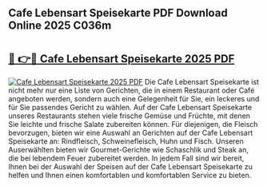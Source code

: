 ## Cafe Lebensart Speisekarte PDF Download Online 2025 C036m

# <h2><a href="http://gcbinuz.nevu.top/?p=Cafe+Lebensart+Speisekarte">🔗 👉🔴 Cafe Lebensart Speisekarte 2025 PDF</a></h2>

[![Cafe Lebensart Speisekarte 2025 PDF](https://i.imgur.com/dBaPXMq.png)](http://gcbinuz.nevu.top/?p=Cafe+Lebensart+Speisekarte)
Die Cafe Lebensart Speisekarte ist nicht mehr nur eine Liste von Gerichten, die in einem Restaurant oder Café angeboten werden, sondern auch eine Gelegenheit für Sie, ein leckeres und für Sie passendes Gericht zu wählen. Auf der Cafe Lebensart Speisekarte unseres Restaurants stehen viele frische Gemüse und Früchte, mit denen Sie leichte und frische Salate zubereiten können. Für diejenigen, die Fleisch bevorzugen, bieten wir eine Auswahl an Gerichten auf der Cafe Lebensart Speisekarte an: Rindfleisch, Schweinefleisch, Huhn und Fisch. Unseren Auserwählten bieten wir Gourmet-Gerichte wie Schaschlik und Steak an, die bei lebendem Feuer zubereitet werden. In jedem Fall sind wir bereit, Ihnen bei der Auswahl der Speisen auf der Cafe Lebensart Speisekarte zu helfen und Ihnen einen komfortablen und komfortablen Service zu bieten.
